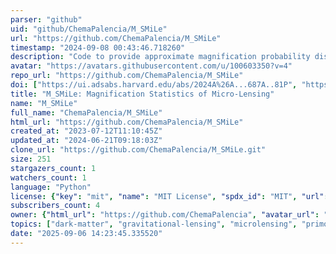 ```yaml
---
parser: "github"
uid: "github/ChemaPalencia/M_SMiLe"
url: "https://github.com/ChemaPalencia/M_SMiLe"
timestamp: "2024-09-08 00:43:46.718260"
description: "Code to provide approximate magnification probability distributions under microlensing by compact objects such as stars or PBHs of strongly lensed stars."
avatar: "https://avatars.githubusercontent.com/u/100603350?v=4"
repo_url: "https://github.com/ChemaPalencia/M_SMiLe"
doi: ["https://ui.adsabs.harvard.edu/abs/2024A%26A...687A..81P", "https://ui.adsabs.harvard.edu/abs/2024ascl.soft08011P/abstract"]
title: "M_SMiLe: Magnification Statistics of Micro-Lensing"
name: "M_SMiLe"
full_name: "ChemaPalencia/M_SMiLe"
html_url: "https://github.com/ChemaPalencia/M_SMiLe"
created_at: "2023-07-12T11:10:45Z"
updated_at: "2024-06-21T09:18:03Z"
clone_url: "https://github.com/ChemaPalencia/M_SMiLe.git"
size: 251
stargazers_count: 1
watchers_count: 1
language: "Python"
license: {"key": "mit", "name": "MIT License", "spdx_id": "MIT", "url": "https://api.github.com/licenses/mit", "node_id": "MDc6TGljZW5zZTEz"}
subscribers_count: 4
owner: {"html_url": "https://github.com/ChemaPalencia", "avatar_url": "https://avatars.githubusercontent.com/u/100603350?v=4", "login": "ChemaPalencia", "type": "User"}
topics: ["dark-matter", "gravitational-lensing", "microlensing", "primordial-black-holes", "strong-lensing", "high-redshift-stars"]
date: "2025-09-06 14:23:45.335520"
---
```

